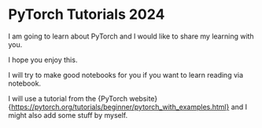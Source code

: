 # PyTorch Tutorials 2024


I am going to learn about PyTorch and I would like to share my learning with you.

I hope you enjoy this.

I will try to make good notebooks for you if you want to learn reading via notebook.

I will use a tutorial from the {PyTorch website}{https://pytorch.org/tutorials/beginner/pytorch_with_examples.html} and I might also add some stuff by myself. 

